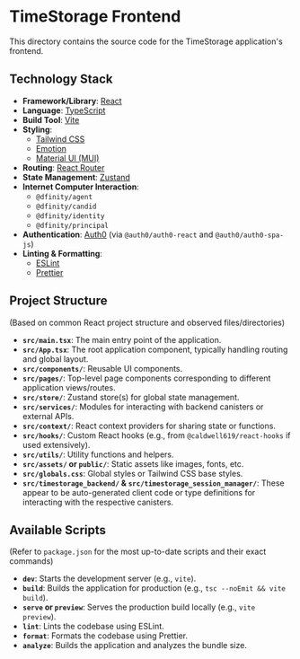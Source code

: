 # TimeStorage Frontend

This directory contains the source code for the TimeStorage application's frontend.

## Technology Stack

-   **Framework/Library**: [React](https://reactjs.org/)
-   **Language**: [TypeScript](https://www.typescriptlang.org/)
-   **Build Tool**: [Vite](https://vitejs.dev/)
-   **Styling**:
    -   [Tailwind CSS](https://tailwindcss.com/)
    -   [Emotion](https://emotion.sh/)
    -   [Material UI (MUI)](https://mui.com/)
-   **Routing**: [React Router](https://reactrouter.com/)
-   **State Management**: [Zustand](https://zustand-demo.pmnd.rs/)
-   **Internet Computer Interaction**:
    -   `@dfinity/agent`
    -   `@dfinity/candid`
    -   `@dfinity/identity`
    -   `@dfinity/principal`
-   **Authentication**: [Auth0](https://auth0.com/) (via `@auth0/auth0-react` and `@auth0/auth0-spa-js`)
-   **Linting & Formatting**:
    -   [ESLint](https://eslint.org/)
    -   [Prettier](https://prettier.io/)

## Project Structure

(Based on common React project structure and observed files/directories)

-   **`src/main.tsx`**: The main entry point of the application.
-   **`src/App.tsx`**: The root application component, typically handling routing and global layout.
-   **`src/components/`**: Reusable UI components.
-   **`src/pages/`**: Top-level page components corresponding to different application views/routes.
-   **`src/store/`**: Zustand store(s) for global state management.
-   **`src/services/`**: Modules for interacting with backend canisters or external APIs.
-   **`src/context/`**: React context providers for sharing state or functions.
-   **`src/hooks/`**: Custom React hooks (e.g., from `@caldwell619/react-hooks` if used extensively).
-   **`src/utils/`**: Utility functions and helpers.
-   **`src/assets/` or `public/`**: Static assets like images, fonts, etc.
-   **`src/globals.css`**: Global styles or Tailwind CSS base styles.
-   **`src/timestorage_backend/` & `src/timestorage_session_manager/`**: These appear to be auto-generated client code or type definitions for interacting with the respective canisters.

## Available Scripts

(Refer to `package.json` for the most up-to-date scripts and their exact commands)

-   **`dev`**: Starts the development server (e.g., `vite`).
-   **`build`**: Builds the application for production (e.g., `tsc --noEmit && vite build`).
-   **`serve` or `preview`**: Serves the production build locally (e.g., `vite preview`).
-   **`lint`**: Lints the codebase using ESLint.
-   **`format`**: Formats the codebase using Prettier.
-   **`analyze`**: Builds the application and analyzes the bundle size.